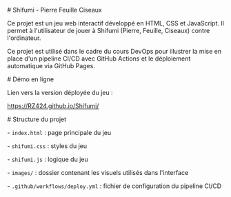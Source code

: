\# Shifumi - Pierre Feuille Ciseaux



Ce projet est un jeu web interactif développé en HTML, CSS et JavaScript. Il permet à l'utilisateur de jouer à Shifumi (Pierre, Feuille, Ciseaux) contre l'ordinateur.  

Ce projet est utilisé dans le cadre du cours DevOps pour illustrer la mise en place d'un pipeline CI/CD avec GitHub Actions et le déploiement automatique via GitHub Pages.



\# Démo en ligne



Lien vers la version déployée du jeu :  



https://RZ424.github.io/Shifumi/



\# Structure du projet



\- `index.html` : page principale du jeu  

\- `shifumi.css` : styles du jeu  

\- `shifumi.js` : logique du jeu  

\- `images/` : dossier contenant les visuels utilisés dans l'interface  

\- `.github/workflows/deploy.yml` : fichier de configuration du pipeline CI/CD



